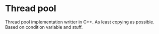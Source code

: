 # Thread pool

Thread pool implementation writter in C++. As least copying as possible.
Based on condition variable and stuff.

